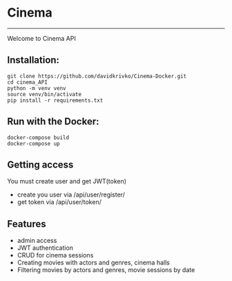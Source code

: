 # Cinema

***

Welcome to Cinema API

## Installation:

```shell
git clone https://github.com/davidkrivko/Cinema-Docker.git
cd cinema_API
python -m venv venv
source venv/bin/activate
pip install -r requirements.txt
```

## Run with the Docker:

```shell
docker-compose build
docker-compose up
```

## Getting access

  You must create user and get JWT(token)

- create you user via /api/user/register/
- get token via /api/user/token/

## Features

- admin access
- JWT authentication
- CRUD for cinema sessions
- Creating movies with actors and genres, cinema halls
- Filtering movies by actors and genres, movie sessions by date
